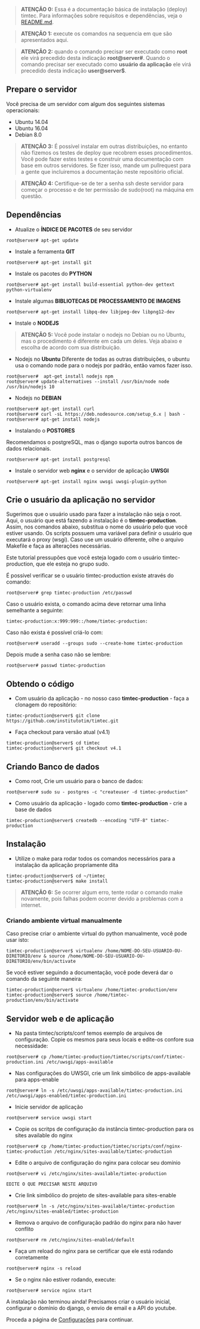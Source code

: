 > **ATENÇÃO 0:** Essa é a documentação básica de instalação (deploy) timtec. Para informações sobre requisitos e dependências, veja o [README.md](https://github.com/hacklabr/timtec/blob/master/README.md).

> **ATENÇÃO 1:** execute os comandos na sequencia em que são apresentados aqui.

> **ATENÇÃO 2:** quando o comando precisar ser executado como **root** ele virá precedido desta indicação **root@server#**. Quando o comando precisar ser executado como **usuário da aplicação** ele virá precedido desta indicação **user@server$**. 


## Prepare o servidor

Você precisa de um servidor com algum dos seguintes sistemas operacionais:

* Ubuntu 14.04
* Ubuntu 16.04 
* Debian 8.0

> **ATENÇÃO 3:** É possível instalar em outras distribuições, no entanto não fizemos os testes de 
deploy que recobrem esses procedimentos. Você pode fazer estes testes e construir uma documentação com base em outros servidores. Se fizer isso, mande um pullrequest para a gente que incluiremos a documentação neste repositório oficial. 

> **ATENÇÃO 4:** Certifique-se de ter a senha ssh deste servidor para começar o processo e de ter permissão de sudo(root) na máquina em questão. 

## Dependências

* Atualize o **ÍNDICE DE PACOTES** de seu servidor

```
root@server# apt-get update
```

* Instale a ferramenta **GIT**

```
root@server# apt-get install git
```

* Instale os pacotes do **PYTHON**

```
root@server# apt-get install build-essential python-dev gettext python-virtualenv
```

* Instale algumas **BIBLIOTECAS DE PROCESSAMENTO DE IMAGENS**

```
root@server# apt-get install libpq-dev libjpeg-dev libpng12-dev 
```

* Instale o **NODEJS**

> **ATENÇÃO 5:**  Você pode instalar o nodejs no Debian ou no Ubuntu, mas o procedimento é diferente em cada um deles. Veja abaixo e escolha de acordo com sua distribuição. 

* Nodejs no **Ubuntu**
Diferente de todas as outras distribuições, o ubuntu usa o comando node para o nodejs por padrão, então vamos fazer isso.

```
root@server#  apt-get install nodejs npm
root@server# update-alternatives --install /usr/bin/node node /usr/bin/nodejs 10
```

* Nodejs no **DEBIAN**

```
root@server# apt-get install curl
root@server# curl -sL https://deb.nodesource.com/setup_6.x | bash -
root@server# apt-get install nodejs
```
* Instalando o **POSTGRES**

Recomendamos o postgreSQL, mas o django suporta outros bancos de dados relacionais.

```
root@server# apt-get install postgresql
```

* Instale o servidor web **nginx** e o servidor de aplicação **UWSGI**

```
root@server# apt-get install nginx uwsgi uwsgi-plugin-python
```

## Crie o usuário da aplicação no servidor

Sugerimos que o usuário usado para fazer a instalação não seja o root. Aqui, o usuário que está fazendo a instalação é o **timtec-production**. Assim, nos comandos abaixo, substitua o nome do usuário pelo que você estiver usando. Os scripts possuem uma variável para definir o usuário que executará o proxy (wsgi). Caso use um usuário diferente, olhe o arquivo Makefile e faça as alterações necessárias.

Este tutorial pressupões que você esteja logado com o usuário timtec-production, que ele esteja no grupo sudo.

É possível verificar se o usuário timtec-production existe através do comando:
```
root@server# grep timtec-production /etc/passwd
```

Caso o usuário exista, o comando acima deve retornar uma linha semelhante a seguinte:
```
timtec-production:x:999:999::/home/timtec-production:
```
Caso não exista é possível criá-lo com:

```
root@server# useradd --groups sudo --create-home timtec-production
```
Depois mude a senha caso não se lembre:

```
root@server# passwd timtec-production
```



## Obtendo o código

* Com usuário da aplicação - no nosso caso **timtec-production** - faça a clonagem do repositório:

```
timtec-production@server$ git clone https://github.com/institutotim/timtec.git
```

* Faça checkout para versão atual (v4.1)

```
timtec-production@server$ cd timtec
timtec-production@server$ git checkout v4.1
```

## Criando Banco de dados

* Como root, Crie um usuário para o banco de dados:

```
root@server# sudo su - postgres -c "createuser -d timtec-production"
```

* Como usuário da aplicação - logado como **timtec-production** - crie a base de dados

```
timtec-production@server$ createdb --encoding "UTF-8" timtec-production
```

## Instalação

* Utilize o make para rodar todos os comandos necessários para a instalação da aplicação propriamente dita

```
timtec-production@server$ cd ~/timtec
timtec-production@server$ make install
```

> **ATENÇÃO 6:** Se ocorrer algum erro, tente rodar o comando make novamente, pois falhas podem ocorrer devido a problemas com a internet.

### Criando ambiente virtual manualmente

Caso precise criar o ambiente virtual do python manualmente, você pode usar isto: 

```
timtec-production@server$ virtualenv /home/NOME-DO-SEU-USUARIO-OU-DIRETORIO/env & source /home/NOME-DO-SEU-USUARIO-OU-DIRETORIO/env/bin/activate
```

Se você estiver seguindo a documentação, você pode deverá dar o comando da seguinte maneira:

```
timtec-production@server$ virtualenv /home/timtec-production/env
timtec-production@server$ source /home/timtec-production/env/bin/activate
```

## Servidor web e de aplicação

* Na pasta timtec/scripts/conf temos exemplo de arquivos de configuração. Copie os mesmos para seus locais e edite-os confore sua necessidade:

```
root@server# cp /home/timtec-production/timtec/scripts/conf/timtec-production.ini /etc/uwsgi/apps-available
```

* Nas configurações do UWSGI, crie um link simbólico de apps-available para apps-enable

```
root@server# ln -s /etc/uwsgi/apps-available/timtec-production.ini /etc/uwsgi/apps-enabled/timtec-production.ini
```

* Inicie servidor de aplicação

```
root@server# service uwsgi start
```

* Copie os scritps de configuração da instância timtec-production para os sites available do nginx

```
root@server# cp /home/timtec-production/timtec/scripts/conf/nginx-timtec-production /etc/nginx/sites-available/timtec-production

```
* Edite o arquivo de configuração do nginx para colocar seu domínio
```
root@server# vi /etc/nginx/sites-available/timtec-production

EDITE O QUE PRECISAR NESTE ARQUIVO
```

* Crie link simbólico do projeto de sites-available para sites-enable

```
root@server# ln -s /etc/nginx/sites-available/timtec-production /etc/nginx/sites-enabled/timtec-production
```

* Remova o arquivo de configuração padrão do nginx para não haver conflito

```
root@server# rm /etc/nginx/sites-enabled/default
```

* Faça um reload do nginx para se certificar que ele está rodando corretamente

```
root@server# nginx -s reload
```
* Se o nginx não estiver rodando, execute:

```
root@server# service nginx start
```


A instalação não terminou ainda! Precisamos criar o usuário inicial, configurar o domínio do django, o envio de email e a API do youtube.

Proceda a página de [Configurações](Configurações.md) para continuar.
